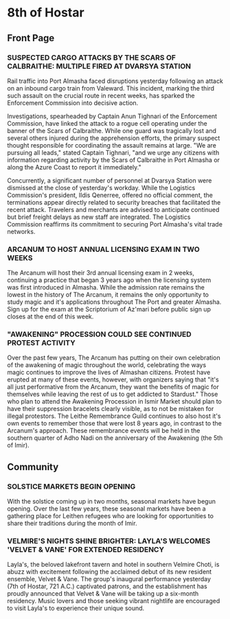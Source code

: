 # 8th of Hostar
## Front Page
### SUSPECTED CARGO ATTACKS BY THE SCARS OF CALBRAITHE: MULTIPLE FIRED AT DVARSYA STATION
Rail traffic into Port Almasha faced disruptions yesterday following an attack on an inbound cargo train from Valeward. This incident, marking the third such assault on the crucial route in recent weeks, has sparked the Enforcement Commission into decisive action.

Investigations, spearheaded by Captain Anun Tighnari of the Enforcement Commission, have linked the attack to a rogue cell operating under the banner of the Scars of Calbraithe. While one guard was tragically lost and several others injured during the apprehension efforts, the primary suspect thought responsible for coordinating the assault remains at large. "We are pursuing all leads," stated Captain Tighnari, "and we urge any citizens with information regarding activity by the Scars of Calbraithe in Port Almasha or along the Azure Coast to report it immediately."

Concurrently, a significant number of personnel at Dvarsya Station were dismissed at the close of yesterday's workday. While the Logistics Commission's president, Ildis Qenerree, offered no official comment, the terminations appear directly related to security breaches that facilitated the recent attack. Travelers and merchants are advised to anticipate continued but brief freight delays as new staff are integrated. The Logistics Commission reaffirms its commitment to securing Port Almasha's vital trade networks.
### ARCANUM TO HOST ANNUAL LICENSING EXAM IN TWO WEEKS
The Arcanum will host their 3rd annual licensing exam in 2 weeks, continuing a practice that began 3 years ago when the licensing system was first introduced in Almasha. While the admission rate remains the lowest in the history of The Arcanum, it remains the only opportunity to study magic and it's applications throughout The Port and greater Almasha. Sign up for the exam at the Scriptorium of Az'mari before public sign up closes at the end of this week. 
### "AWAKENING" PROCESSION COULD SEE CONTINUED PROTEST ACTIVITY
Over the past few years, The Arcanum has putting on their own celebration of the awakening of magic throughout the world, celebrating the ways magic continues to improve the lives of Almashan citizens. Protest have erupted at many of these events, however, with organizers saying that "it's all just performative from the Arcanum, they want the benefits of magic for themselves while leaving the rest of us to get addicted to Stardust." Those who plan to attend the Awakening Procession in Ismir Market should plan to have their suppression bracelets clearly visible, as to not be mistaken for illegal protestors. 
The Leithe Remembrance Guild continues to also host it's own events to remember those that were lost 8 years ago, in contrast to the Arcanum's approach. These remembrance events will be held in the southern quarter of Adho Nadi on the anniversary of the Awakening (the 5th of Imir).

## Community
### SOLSTICE MARKETS BEGIN OPENING
With the solstice coming up in two months, seasonal markets have begun opening. Over the last few years, these seasonal markets have been a gathering place for Leithen refugees who are looking for opportunities to share their traditions during the month of Imir.
### VELMIRE'S NIGHTS SHINE BRIGHTER: LAYLA'S WELCOMES 'VELVET & VANE' FOR EXTENDED RESIDENCY
Layla's, the beloved lakefront tavern and hotel in southern Velmire Choti, is abuzz with excitement following the acclaimed debut of its new resident ensemble, Velvet & Vane. The group's inaugural performance yesterday (7th of Hostar, 721 A.C.) captivated patrons, and the establishment has proudly announced that Velvet & Vane will be taking up a six-month residency. Music lovers and those seeking vibrant nightlife are encouraged to visit Layla's to experience their unique sound.
